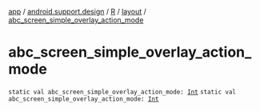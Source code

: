 [app](../../../index.md) / [android.support.design](../../index.md) / [R](../index.md) / [layout](index.md) / [abc_screen_simple_overlay_action_mode](./abc_screen_simple_overlay_action_mode.md)

# abc_screen_simple_overlay_action_mode

`static val abc_screen_simple_overlay_action_mode: `[`Int`](https://kotlinlang.org/api/latest/jvm/stdlib/kotlin/-int/index.html)
`static val abc_screen_simple_overlay_action_mode: `[`Int`](https://kotlinlang.org/api/latest/jvm/stdlib/kotlin/-int/index.html)